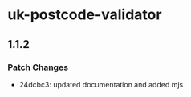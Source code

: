 # uk-postcode-validator

## 1.1.2

### Patch Changes

- 24dcbc3: updated documentation and added mjs
